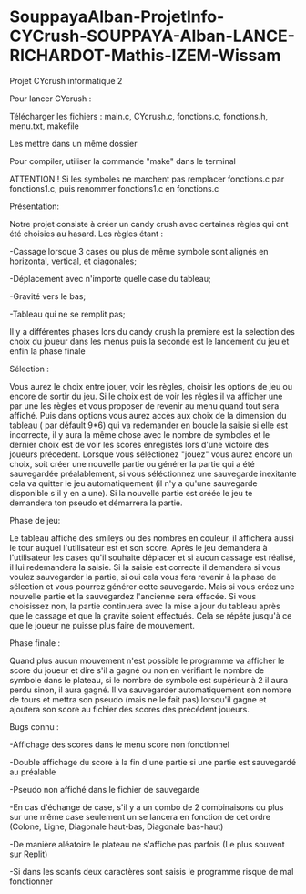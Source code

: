 # SouppayaAlban-ProjetInfo-CYCrush-SOUPPAYA-Alban-LANCE-RICHARDOT-Mathis-IZEM-Wissam
Projet CYcrush informatique 2

Pour lancer CYcrush :

Télécharger les fichiers : main.c, CYcrush.c, fonctions.c, fonctions.h, menu.txt, makefile

Les mettre dans un même dossier

Pour compiler, utiliser la commande "make" dans le terminal

ATTENTION ! Si les symboles ne marchent pas remplacer fonctions.c par fonctions1.c, puis renommer fonctions1.c en fonctions.c



Présentation:

Notre projet consiste à créer un candy crush avec certaines règles qui ont été choisies au hasard. Les règles étant :

-Cassage lorsque 3 cases ou plus de même symbole sont alignés en horizontal, vertical, et diagonales;

-Déplacement avec n'importe quelle case du tableau;

-Gravité vers le bas;

-Tableau qui ne se remplit pas;

Il y a différentes phases lors du candy crush la premiere est la selection des choix du joueur dans les menus puis la seconde est le lancement du jeu et enfin la phase finale



Sélection :

Vous aurez le choix entre jouer, voir les règles, choisir les options de jeu ou encore de sortir du jeu. 
Si le choix est de voir les régles il va afficher une par une les règles et vous proposer de revenir au menu quand tout sera affiché.
Puis dans options vous aurez accès aux choix  de la dimension du tableau ( par défault 9*6) qui va redemander en boucle la saisie si elle est incorrecte, il y aura la même chose avec le nombre de symboles et le dernier choix est de voir les scores enregistés lors d'une victoire des joueurs précedent.
Lorsque vous séléctionez "jouez" vous aurez encore un choix, soit créer une nouvelle partie ou générer la partie qui a été sauvegardée préalablement, si vous séléctionnez une sauvegarde inexitante cela va quitter le jeu automatiquement (il n'y a qu'une sauvegarde disponible s'il y en a une).
Si la nouvelle partie est créée le jeu te demandera ton pseudo et démarrera la partie.




Phase de jeu:

Le tableau affiche des smileys ou des nombres en couleur, il affichera aussi le tour auquel l'utilisateur est et son score.
Après le jeu demandera à l'utilisateur les cases qu'il souhaite déplacer et si aucun cassage est réalisé, il lui redemandera la saisie.
Si la saisie est correcte il demandera si vous voulez sauvegarder la partie, si oui cela vous fera revenir à la phase de sélection et vous pourrez générer cette sauvegarde.
Mais si vous créez une nouvelle partie et la sauvegardez l'ancienne sera effacée.
Si vous choisissez non, la partie continuera avec la mise a jour du tableau après que le cassage et que la gravité soient effectués.
Cela se répéte jusqu'à ce que le joueur ne puisse plus faire de mouvement. 




Phase finale :

Quand plus aucun mouvement n'est possible le programme va afficher le score du joueur et dire s'il a gagné ou non en vérifiant le nombre de symbole dans le plateau, si le nombre de symbole est supérieur à 2 il aura perdu sinon, il aura gagné.
Il va sauvegarder automatiquement son nombre de tours et mettra son pseudo (mais ne le fait pas) lorsqu'il gagne et ajoutera son score au fichier des scores des précédent joueurs.



Bugs connu :

-Affichage des scores dans le menu score non fonctionnel

-Double affichage du score à la fin d'une partie si une partie est sauvegardé au préalable

-Pseudo non affiché dans le fichier de sauvegarde

-En cas d'échange de case, s'il y a un combo de 2 combinaisons ou plus sur une même case seulement un se lancera en fonction de cet ordre (Colone, Ligne, Diagonale haut-bas, Diagonale bas-haut)

-De manière aléatoire le plateau ne s'affiche pas parfois (Le plus souvent sur Replit)

-Si dans les scanfs deux caractères sont saisis le programme risque de mal fonctionner
